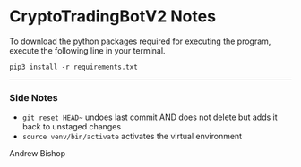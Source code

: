 # CryptoTradingBotV2 Notes

To download the python packages required for executing the program, execute the following line in your terminal.
```
pip3 install -r requirements.txt
```

***

### Side Notes
- `git reset HEAD~` undoes last commit AND does not delete but adds it back to unstaged changes
- `source venv/bin/activate` activates the virtual environment

Andrew Bishop
